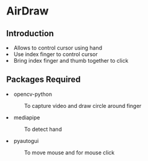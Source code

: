 # AirDraw
## Introduction
<li>Allows to control cursor using hand </li>
<li>Use index finger to control cursor</li>
<li>Bring index finger and thumb together to click</li>

## Packages Required
<li>opencv-python</li>
<ul><ul>To capture video and draw circle around finger</ul></ul>
<li>mediapipe</li>
<ul><ul>To detect hand</ul> </ul>  
<li>pyautogui</li>
<ul><ul>To move mouse and for mouse click</ul>  </ul>  

